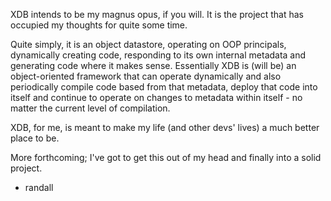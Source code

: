 XDB intends to be my magnus opus, if you will.  It is the project that has occupied my thoughts for quite some time.

Quite simply, it is an object datastore, operating on OOP principals, dynamically creating code, responding to its own internal metadata and generating code where it makes sense.  Essentially XDB is (will be) an object-oriented framework that can operate dynamically and also periodically compile code based from that metadata, deploy that code into itself and continue to operate on changes to metadata within itself - no matter the current level of compilation.

XDB, for me, is meant to make my life (and other devs' lives) a much better place to be.

More forthcoming;  I've got to get this out of my head and finally into a solid project.

- randall
